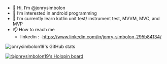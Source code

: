 - 👋 Hi, I’m @jonrysimbolon
- 👀 I’m interested in android programming
- 🌱 I’m currently learn kotlin unit test/ instrument test, MVVM, MVC, and MVP
- 📫 How to reach me
    - linkedin : -https://www.linkedin.com/in/jonry-simbolon-295b84134/

![jonrysimbolon19's GitHub stats](https://github-readme-stats.vercel.app/api?username=jonrysimbolon&show_icons=true&theme=algolia)
















<!-- ini bagian akhir -->
[![@jonrysimbolon19's Holopin board](https://holopin.io/api/user/board?user=jonrysimbolon19)](https://holopin.io/@jonrysimbolon19)
